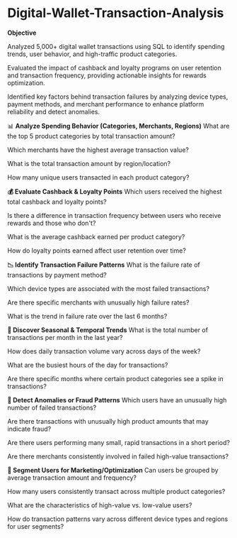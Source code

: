 # Digital-Wallet-Transaction-Analysis

**Objective**

Analyzed 5,000+ digital wallet transactions using SQL to identify spending trends, user behavior, and high-traffic product categories.

Evaluated the impact of cashback and loyalty programs on user retention and transaction frequency, providing actionable insights for rewards optimization.

Identified key factors behind transaction failures by analyzing device types, payment methods, and merchant performance to enhance platform reliability and detect anomalies.

📊 **Analyze Spending Behavior (Categories, Merchants, Regions)**
What are the top 5 product categories by total transaction amount?

Which merchants have the highest average transaction value?

What is the total transaction amount by region/location?

How many unique users transacted in each product category?

**💰 Evaluate Cashback & Loyalty Points**
Which users received the highest total cashback and loyalty points?

Is there a difference in transaction frequency between users who receive rewards and those who don't?

What is the average cashback earned per product category?

How do loyalty points earned affect user retention over time?

**📉 Identify Transaction Failure Patterns**
What is the failure rate of transactions by payment method?

Which device types are associated with the most failed transactions?

Are there specific merchants with unusually high failure rates?

What is the trend in failure rate over the last 6 months?

**📅 Discover Seasonal & Temporal Trends**
What is the total number of transactions per month in the last year?

How does daily transaction volume vary across days of the week?

What are the busiest hours of the day for transactions?

Are there specific months where certain product categories see a spike in transactions?

**🚨 Detect Anomalies or Fraud Patterns**
Which users have an unusually high number of failed transactions?

Are there transactions with unusually high product amounts that may indicate fraud?

Are there users performing many small, rapid transactions in a short period?

Are there merchants consistently involved in failed high-value transactions?

**👥 Segment Users for Marketing/Optimization**
Can users be grouped by average transaction amount and frequency?

How many users consistently transact across multiple product categories?

What are the characteristics of high-value vs. low-value users?

How do transaction patterns vary across different device types and regions for user segments?
